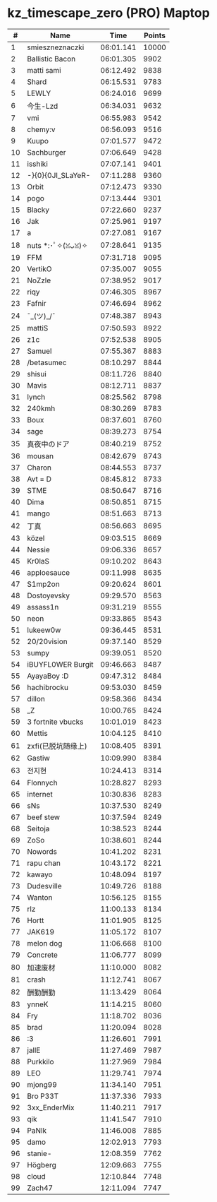 # kz_timescape_zero (PRO) Maptop

|  # | Name | Time | Points |
|-------------- | -------------- | -------------- | -------------- | 
| 1 | smieszneznaczki | 06:01.141 | 10000 | 
| 2 | Ballistic Bacon | 06:01.305 | 9902 | 
| 3 | matti sami | 06:12.492 | 9838 | 
| 4 | Shard | 06:15.531 | 9783 | 
| 5 | LEWLY | 06:24.016 | 9699 | 
| 6 | 今生-Lzd | 06:34.031 | 9632 | 
| 7 | vmi | 06:55.983 | 9542 | 
| 8 | chemy:v | 06:56.093 | 9516 | 
| 9 | Kuupo | 07:01.577 | 9472 | 
| 10 | Sachburger | 07:06.649 | 9428 | 
| 11 | isshiki | 07:07.141 | 9401 | 
| 12 | -}{0}{0JI_SLaYeR- | 07:11.288 | 9360 | 
| 13 | Orbit | 07:12.473 | 9330 | 
| 14 | pogo | 07:13.444 | 9301 | 
| 15 | Blacky | 07:22.660 | 9237 | 
| 16 | Jak | 07:25.961 | 9197 | 
| 17 | a | 07:27.081 | 9167 | 
| 18 | nuts *:･ﾟ✧(ꈍᴗꈍ)✧ | 07:28.641 | 9135 | 
| 19 | FFM | 07:31.718 | 9095 | 
| 20 | VertikO | 07:35.007 | 9055 | 
| 21 | NoZzle | 07:38.952 | 9017 | 
| 22 | riqy | 07:46.305 | 8967 | 
| 23 | Fafnir | 07:46.694 | 8962 | 
| 24 | ¯\_(ツ)_/¯ | 07:48.387 | 8943 | 
| 25 | mattiS | 07:50.593 | 8922 | 
| 26 | z1c | 07:52.538 | 8905 | 
| 27 | Samuel | 07:55.367 | 8883 | 
| 28 | /betasumec | 08:10.297 | 8844 | 
| 29 | shisui | 08:11.726 | 8840 | 
| 30 | Mavis | 08:12.711 | 8837 | 
| 31 | lynch | 08:25.562 | 8798 | 
| 32 | 240kmh | 08:30.269 | 8783 | 
| 33 | Boux | 08:37.601 | 8760 | 
| 34 | sage | 08:39.273 | 8754 | 
| 35 | 真夜中のドア | 08:40.219 | 8752 | 
| 36 | mousan | 08:42.679 | 8743 | 
| 37 | Charon | 08:44.553 | 8737 | 
| 38 | Avt = D | 08:45.812 | 8733 | 
| 39 | STME | 08:50.647 | 8716 | 
| 40 | Dima | 08:50.851 | 8715 | 
| 41 | mango | 08:51.663 | 8713 | 
| 42 | 丁真 | 08:56.663 | 8695 | 
| 43 | közel | 09:03.515 | 8669 | 
| 44 | Nessie | 09:06.336 | 8657 | 
| 45 | Kr0laS | 09:10.202 | 8643 | 
| 46 | apploesauce | 09:11.998 | 8635 | 
| 47 | S1mp2on | 09:20.624 | 8601 | 
| 48 | Dostoyevsky | 09:29.570 | 8563 | 
| 49 | assass1n | 09:31.219 | 8555 | 
| 50 | neon | 09:33.865 | 8543 | 
| 51 | lukeew0w | 09:36.445 | 8531 | 
| 52 | 20/20vision | 09:37.140 | 8529 | 
| 53 | sumpy | 09:39.051 | 8520 | 
| 54 | iBUYFL0WER Burgit | 09:46.663 | 8487 | 
| 55 | AyayaBoy :D | 09:47.312 | 8484 | 
| 56 | hachibrocku | 09:53.030 | 8459 | 
| 57 | dillon | 09:58.366 | 8434 | 
| 58 | _Z | 10:00.765 | 8424 | 
| 59 | 3 fortnite vbucks | 10:01.019 | 8423 | 
| 60 | Mettis | 10:04.125 | 8410 | 
| 61 | zxfi(已脱坑随缘上) | 10:08.405 | 8391 | 
| 62 | Gastiw | 10:09.990 | 8384 | 
| 63 | 전지현 | 10:24.413 | 8314 | 
| 64 | Flonnych | 10:28.827 | 8293 | 
| 65 | internet | 10:30.836 | 8283 | 
| 66 | sNs | 10:37.530 | 8249 | 
| 67 | beef stew | 10:37.594 | 8249 | 
| 68 | Seitoja | 10:38.523 | 8244 | 
| 69 | ZoSo | 10:38.601 | 8244 | 
| 70 | Nowords | 10:41.202 | 8231 | 
| 71 | rapu chan | 10:43.172 | 8221 | 
| 72 | kawayo | 10:48.094 | 8197 | 
| 73 | Dudesville | 10:49.726 | 8188 | 
| 74 | Wanton | 10:56.125 | 8155 | 
| 75 | rlz | 11:00.133 | 8134 | 
| 76 | Hortt | 11:01.905 | 8125 | 
| 77 | JAK619 | 11:05.172 | 8107 | 
| 78 | melon dog | 11:06.668 | 8100 | 
| 79 | Concrete | 11:06.777 | 8099 | 
| 80 | 加速废材 | 11:10.000 | 8082 | 
| 81 | crash | 11:12.741 | 8067 | 
| 82 | 酬勤酬勤 | 11:13.429 | 8064 | 
| 83 | ynneK | 11:14.215 | 8060 | 
| 84 | Fry | 11:18.702 | 8036 | 
| 85 | brad | 11:20.094 | 8028 | 
| 86 | :3 | 11:26.601 | 7991 | 
| 87 | jallE | 11:27.469 | 7987 | 
| 88 | Purkkilo | 11:27.969 | 7984 | 
| 89 | LEO | 11:29.741 | 7974 | 
| 90 | mjong99 | 11:34.140 | 7951 | 
| 91 | Bro P33T | 11:37.336 | 7933 | 
| 92 | 3xx_EnderMix | 11:40.211 | 7917 | 
| 93 | qik | 11:41.547 | 7910 | 
| 94 | PaNlk | 11:46.008 | 7885 | 
| 95 | damo | 12:02.913 | 7793 | 
| 96 | stanie- | 12:08.359 | 7762 | 
| 97 | Högberg | 12:09.663 | 7755 | 
| 98 | cloud | 12:10.844 | 7748 | 
| 99 | Zach47 | 12:11.094 | 7747 | 

